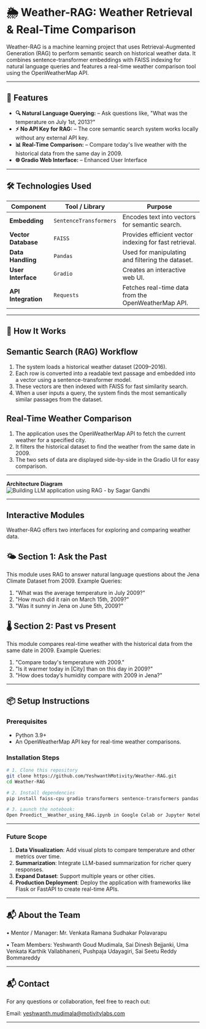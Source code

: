 # 🌦️ Weather-RAG: Weather Retrieval & Real-Time Comparison

Weather-RAG is a machine learning project that uses Retrieval-Augmented Generation (RAG) to perform semantic search on historical weather data. It combines sentence-transformer embeddings with FAISS indexing for natural language queries and features a real-time weather comparison tool using the OpenWeatherMap API.

---

## 📌 Features

- **🔍 Natural Language Querying:** –  Ask questions like, "What was the temperature on July 1st, 2013?" 
- **⚡ No API Key for RAG:** – The core semantic search system works locally without any external API key. 
- **📊 Real-Time Comparison:** – Compare today's live weather with the historical data from the same day in 2009.  
- **🌐 Gradio Web Interface:** – Enhanced User Interface

---

## 🛠️ Technologies Used

|      Component       |      Tool / Library    |                        Purpose                         |
| ---------------------| -----------------------| -------------------------------------------------------|
| **Embedding**        | `SentenceTransformers` | Encodes text into vectors for semantic search.         |
| **Vector Database**  | `FAISS`                | Provides efficient vector indexing for fast retrieval. |
| **Data Handling**    | `Pandas`               | Used for manipulating and filtering the dataset.       | 
| **User Interface**   | `Gradio`               | Creates an interactive web UI.                         |
| **API Integration**  | `Requests`             | Fetches real-time data from the OpenWeatherMap API.    |

---


## 📄 How It Works
## Semantic Search (RAG) Workflow
1. The system loads a historical weather dataset (2009–2016).
2. Each row is converted into a readable text passage and embedded into a vector using a sentence-transformer model.
3. These vectors are then indexed with FAISS for fast similarity search.
4. When a user inputs a query, the system finds the most semantically similar passages from the dataset.

## Real-Time Weather Comparison
1. The application uses the OpenWeatherMap API to fetch the current weather for a specified city.
2. It filters the historical dataset to find the weather from the same date in 2009.
3. The two sets of data are displayed side-by-side in the Gradio UI for easy comparison.

---
 
**Architecture Diagram**  
![Building LLM application using RAG - by Sagar Gandhi](https://github.com/user-attachments/assets/ed66e623-e3d4-4d7f-8d90-971f29771dfe)

---

## Interactive Modules
Weather-RAG offers two interfaces for exploring and comparing weather data.

## 🌤️ Section 1: Ask the Past
This module uses RAG to answer natural language questions about the Jena Climate Dataset from 2009.
Example Queries:
1. "What was the average temperature in July 2009?"
2. "How much did it rain on March 15th, 2009?"
3. "Was it sunny in Jena on June 5th, 2009?"

## 🌡️ Section 2: Past vs Present
This module compares real-time weather with the historical data from the same date in 2009.
Example Queries:
1. "Compare today's temperature with 2009."
2. "Is it warmer today in [City] than on this day in 2009?"
3. "How does today’s humidity compare with 2009 in Jena?"

---

## 📦 Setup Instructions

### **Prerequisites**
- Python 3.9+  
- An OpenWeatherMap API key for real-time weather comparisons. 
 
### **Installation Steps**
```bash
# 1. Clone this repository
git clone https://github.com/YeshwanthMotivity/Weather-RAG.git
cd Weather-RAG

# 2. Install dependencies
pip install faiss-cpu gradio transformers sentence-transformers pandas tqdm numpy requests

# 3. Launch the notebook:
Open Preedict__Weather_using_RAG.ipynb in Google Colab or Jupyter Notebook and follow the step-by-step instructions.
```
---
###  Future Scope
1. **Data Visualization**: Add visual plots to compare temperature and other metrics over time.
2. **Summarization**: Integrate LLM-based summarization for richer query responses.
3. **Expand Dataset**: Support multiple years or other cities.
4. **Production Deployment**: Deploy the application with frameworks like Flask or FastAPI to create real-time APIs.
---


## 📬  About the Team
• Mentor / Manager: Mr. Venkata Ramana Sudhakar Polavarapu

• Team Members: Yeshwanth Goud Mudimala, Sai Dinesh Bejjanki, Uma Venkata Karthik Vallabhaneni, Pushpaja Udayagiri, Sai Seetu Reddy Bommareddy


---

## 📬 Contact
For any questions or collaboration, feel free to reach out:

Email: yeshwanth.mudimala@motivitylabs.com

---

